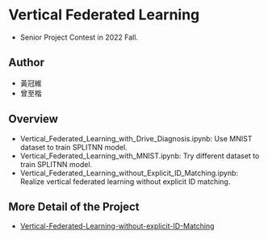 # Vertical Federated Learning
* Senior Project Contest in 2022 Fall.

## Author
* 黃冠維
* 曾至楷

## Overview
* Vertical_Federated_Learning_with_Drive_Diagnosis.ipynb: Use MNIST dataset to train SPLITNN model.
* Vertical_Federated_Learning_with_MNIST.ipynb: Try different dataset to train SPLITNN model.
* Vertical_Federated_Learning_without_Explicit_ID_Matching.ipynb: Realize vertical federated learning without explicit ID matching.

## More Detail of the Project
* [Vertical-Federated-Learning-without-explicit-ID-Matching](https://drive.google.com/drive/folders/1_A5UCioptkVVuaUmC6zzI_SC70Rklb5B?usp=sharing)
